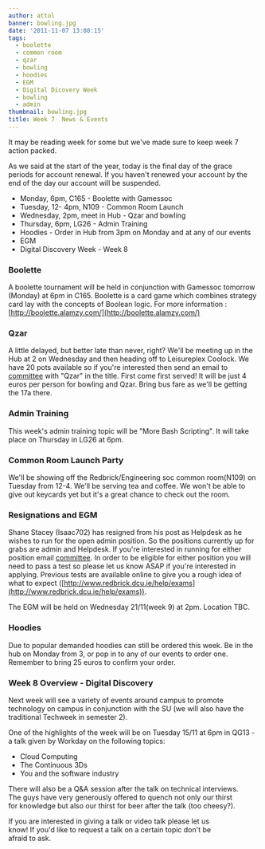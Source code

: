 ```yaml
---
author: attol
banner: bowling.jpg
date: '2011-11-07 13:08:15'
tags:
  - boolette
  - common room
  - qzar
  - bowling
  - hoodies
  - EGM
  - Digital Dicovery Week
  - bowling
  - admin
thumbnail: bowling.jpg
title: Week 7  News & Events
---
```


It may be reading week for some but we've made sure to keep week 7 action
packed.

As we said at the start of the year, today is the final day of the grace periods
for account renewal. If you haven't renewed your account by the end of the day
our account will be suspended.

- Monday, 6pm, C165 - Boolette with Gamessoc
- Tuesday, 12- 4pm, N109 - Common Room Launch
- Wednesday, 2pm, meet in Hub - Qzar and bowling
- Thursday, 6pm, LG26 - Admin Training
- Hoodies - Order in Hub from 3pm on Monday and at any of our events
- EGM
- Digital Discovery Week - Week 8

 <!-- more -->

### Boolette

A boolette tournament will be held in conjunction with Gamessoc tomorrow
(Monday) at 6pm in C165. Boolette is a card game which combines strategy card
lay with the concepts of Boolean logic. For more information :
[http://boolette.alamzy.com/](http://boolette.alamzy.com/)

### Qzar

A little delayed, but better late than never, right? We'll be meeting up in the
Hub at 2 on Wednesday and then heading off to Leisureplex Coolock. We have 20
pots available so if you're interested then send an email to
[committee](mailto:committee@redbrick.dcu.ie) with "Qzar" in the title. First
come first served! It will be just 4 euros per person for bowling and Qzar.
Bring bus fare as we'll be getting the 17a there.

### Admin Training

This week's admin training topic will be "More Bash Scripting". It will take
place on Thursday in LG26 at 6pm.

### Common Room Launch Party

We'll be showing off the Redbrick/Engineering soc common room(N109) on Tuesday
from 12-4\. We'll be serving tea and coffee. We won't be able to give out
keycards yet but it's a great chance to check out the room.

### Resignations and EGM

Shane Stacey (Isaac702) has resigned from his post as Helpdesk as he wishes to
run for the open admin position. So the positions currently up for grabs are
admin and Helpdesk. If you're interested in running for either position email
[committee](mailto:committee@redbrick.dcu.ie). In order to be eligible for
either position you will need to pass a test so please let us know ASAP if
you're interested in applying. Previous tests are available online to give you a
rough idea of what to expect
([http://www.redbrick.dcu.ie/help/exams](http://www.redbrick.dcu.ie/help/exams)).

The EGM will be held on Wednesday 21/11(week 9) at 2pm. Location TBC.

### Hoodies

Due to popular demanded hoodies can still be ordered this week. Be in the hub on
Monday from 3, or pop in to any of our events to order one. Remember to bring 25
euros to confirm your order.

### Week 8 Overview - Digital Discovery

Next week will see a variety of events around campus to promote technology on
campus in conjunction with the SU (we will also have the traditional Techweek in
semester 2).

One of the highlights of the week will be on Tuesday 15/11 at 6pm in QG13 - a
talk given by Workday on the following topics:

- Cloud Computing
- The Continuous 3Ds
- You and the software industry

There will also be a Q&A session after the talk on technical interviews.  
The guys have very generously offered to quench not only our thirst  
for knowledge but also our thirst for beer after the talk (too cheesy?).

If you are interested in giving a talk or video talk please let us  
know! If you'd like to request a talk on a certain topic don't be  
afraid to ask.
